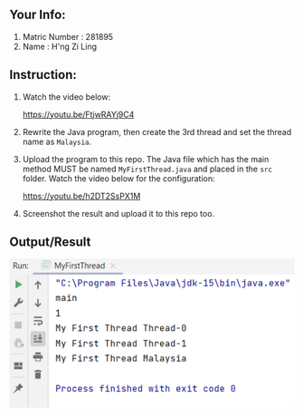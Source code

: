 ## Your Info:
1. Matric Number : 281895
1. Name : H'ng Zi Ling

## Instruction:

1. Watch the video below:

   https://youtu.be/FtjwRAYj9C4

2. Rewrite the Java program, then create the 3rd thread and set the thread name as `Malaysia`.
3. Upload the program to this repo. The Java file which has the main method MUST be named `MyFirstThread.java` and
   placed in the `src` folder. Watch the video below for the configuration:

   https://youtu.be/h2DT2SsPX1M

4. Screenshot the result and upload it to this repo too.

## Output/Result

![Tutorial03-MyFirstThread](images/Tutorial03-MyFirstThread.png)
